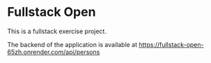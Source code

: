 # Fullstack Open

This is a fullstack exercise project. 

The backend of the application is available at https://fullstack-open-65zh.onrender.com/api/persons